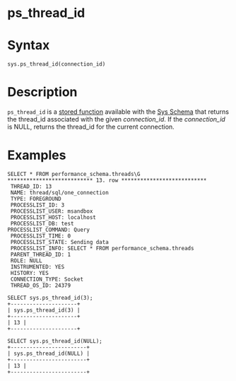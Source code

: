 # ps_thread_id

#

# Syntax

```
sys.ps_thread_id(connection_id)
```

#

# Description

`ps_thread_id` is a [stored function](/kb/en/stored-functions/) available with the [Sys Schema](../sys-schema-sys_config-table.md) that returns the thread_id associated with the given *connection_id*. If the *connection_id* is NULL, returns the thread_id for the current connection.

#

# Examples

```
SELECT * FROM performance_schema.threads\G
*************************** 13. row ***************************
 THREAD_ID: 13
 NAME: thread/sql/one_connection
 TYPE: FOREGROUND
 PROCESSLIST_ID: 3
 PROCESSLIST_USER: msandbox
 PROCESSLIST_HOST: localhost
 PROCESSLIST_DB: test
PROCESSLIST_COMMAND: Query
 PROCESSLIST_TIME: 0
 PROCESSLIST_STATE: Sending data
 PROCESSLIST_INFO: SELECT * FROM performance_schema.threads
 PARENT_THREAD_ID: 1
 ROLE: NULL
 INSTRUMENTED: YES
 HISTORY: YES
 CONNECTION_TYPE: Socket
 THREAD_OS_ID: 24379

SELECT sys.ps_thread_id(3);
+---------------------+
| sys.ps_thread_id(3) |
+---------------------+
| 13 |
+---------------------+

SELECT sys.ps_thread_id(NULL);
+------------------------+
| sys.ps_thread_id(NULL) |
+------------------------+
| 13 |
+------------------------+
```